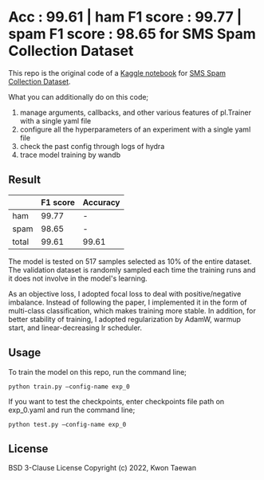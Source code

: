 # Acc : 99.61 | ham F1 score : 99.77 | spam F1 score : 98.65 for SMS Spam Collection Dataset  

This repo is the original code of a [Kaggle notebook](https://www.kaggle.com/datasets/uciml/sms-spam-collection-dataset) for [SMS Spam Collection Dataset](https://www.kaggle.com/code/hotcouscous/acc-99-61-ham-spam-f1-score-99-77-98-65).  

What you can additionally do on this code;  
1. manage arguments, callbacks, and other various features of pl.Trainer with a single yaml file
2. configure all the hyperparameters of an experiment with a single yaml file
3. check the past config through logs of hydra 
4. trace model training by wandb
  
## Result
||F1 score|Accuracy| 
|---|---|---|
|ham|99.77|-|
|spam|98.65|-|
|total|99.61|99.61|

The model is tested on 517 samples selected as 10% of the entire dataset. The validation dataset is randomly sampled each time the training runs and it does not involve in the model's learning.  

As an objective loss, I adopted focal loss to deal with positive/negative imbalance. Instead of following the paper, I implemented it in the form of multi-class classification, which makes training more stable. In addition, for better stability of training, I adopted regularization by AdamW, warmup start, and linear-decreasing lr scheduler.    

## Usage
To train the model on this repo, run the command line;  
```
python train.py —config-name exp_0
```

If you want to test the checkpoints, enter checkpoints file path on exp_0.yaml and run the command line;  
```
python test.py —config-name exp_0
```

## License
BSD 3-Clause License Copyright (c) 2022, Kwon Taewan
